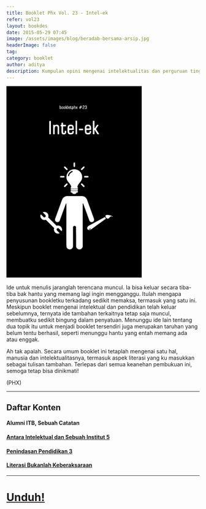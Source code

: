 ```yaml
---
title: Booklet Phx Vol. 23 - Intel-ek
refer: vol23
layout: bookdes
date: 2015-05-29 07:45
image: /assets/images/blog/beradab-bersama-arsip.jpg
headerImage: false
tag:
category: booklet
author: aditya
description: Kumpulan opini mengenai intelektualitas dan perguruan tinggi (lagi)
---
```


<img class="image" src="/assets/images/cover/booklet23.jpg" alt="__" height="500px">

Ide untuk menulis jaranglah terencana muncul. Ia bisa keluar secara tiba-tiba bak hantu yang memang lagi ingin mengganggu. Itulah mengapa penyusunan bookletku terkadang sedikit memaksa, termasuk yang satu ini. Meskipun booklet mengenai intelektual dan pendidikan telah keluar sebelumnya, ternyata ide tambahan terkaitnya tetap saja muncul, membuatku sedikit bingung dalam penyatuan. Menunggu ide lain tentang dua topik itu untuk menjadi booklet tersendiri juga merupakan taruhan yang belum tentu berhasil, seperti menunggu hantu yang entah memang ada atau enggak.

Ah tak apalah. Secara umum booklet ini tetaplah mengenai satu hal, manusia dan intelektualitasnya, termasuk aspek literasi yang ku masukkan sebagai tulisan tambahan. Terlepas dari semua keanehan pembukuan ini, semoga tetap bisa dinikmati!  

(PHX)

***

## Daftar Konten

#### Alumni ITB, Sebuah Catatan

#### [Antara Intelektual dan Sebuah Institut 5][2]

#### [Penindasan Pendidikan 3][3]

#### [Literasi Bukanlah Keberaksaraan][4]

[2]: http://phoenixfin.me/antara-intelektual-dan-sebuah-institut-5
[3]: http://phoenixfin.me/penindasan-pendidikan-3
[4]: http://phoenixfin.me/literasi-bukanlah-keberaksaraan

***

# [Unduh!][akses]

[akses]: https://issuu.com/Aditya-FiniarelPhoenix/docs/_23_intel-ek